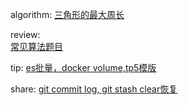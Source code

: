 

algorithm: 
[三角形的最大周长](/algorithm/arts_week10_20190916/solution.php)  

review:  
[常见算法题目](/review/arts_week10_20190916/readme.md)

tip: 
[es批量，docker volume,tp5模版](/tip/arts_week10_20190916/readme.md)

share: 
[git commit log, git stash clear恢复](/share/arts_week10_20190916/readme.md)
